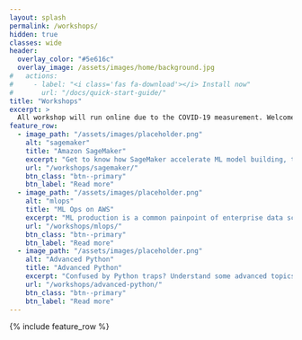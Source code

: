 ```yaml
---
layout: splash
permalink: /workshops/
hidden: true
classes: wide
header:
  overlay_color: "#5e616c"
  overlay_image: /assets/images/home/background.jpg
#   actions:
#     - label: "<i class='fas fa-download'></i> Install now"
#       url: "/docs/quick-start-guide/"
title: "Workshops"
excerpt: >
  All workshop will run online due to the COVID-19 measurement. Welcome to [contact us](mailto:info@sun-analytics.nl?subject=Workshop)
feature_row:
  - image_path: "/assets/images/placeholder.png"
    alt: "sagemaker"
    title: "Amazon SageMaker"
    excerpt: "Get to know how SageMaker accelerate ML model building, training and deployment"
    url: "/workshops/sagemaker/"
    btn_class: "btn--primary"
    btn_label: "Read more"
  - image_path: "/assets/images/placeholder.png"
    alt: "mlops"
    title: "ML Ops on AWS"
    excerpt: "ML production is a common painpoint of enterprise data scientists. Learn how to put your model into production"
    url: "/workshops/mlops/"
    btn_class: "btn--primary"
    btn_label: "Read more" 
  - image_path: "/assets/images/placeholder.png"
    alt: "Advanced Python"
    title: "Advanced Python"
    excerpt: "Confused by Python traps? Understand some advanced topics such as object, package, etc"
    url: "/workshops/advanced-python/"
    btn_class: "btn--primary"
    btn_label: "Read more" 
---
```


{% include feature_row %}